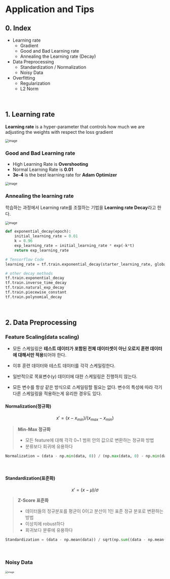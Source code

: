 # Application and Tips

## 0. Index

- Learning rate
  - Gradient
  - Good and Bad Learning rate
  - Annealing the Learning rate (Decay)
- Data Preprocessing
  - Standardization / Normalization
  - Noisy Data
- Overfitting
  - Regularization
  - L2 Norm

<br/>

## 1. Learning rate

**Learning rate** is a hyper-parameter that controls how much we are adjusting the weights with respect the loss gradient

<img src="https://user-images.githubusercontent.com/64063767/117673980-41d4ed80-b1e6-11eb-9fbf-a745f64c1682.png" alt="image" style="zoom: 67%;" />

### Good and Bad Learning rate

- High Learning Rate is **Overshooting**
- Normal Learning Rate is **0.01**
-  **3e-4** is the best learning rate for **Adam Optimizer**

<img src="https://user-images.githubusercontent.com/64063767/117675284-64b3d180-b1e7-11eb-81dd-19c8e264dda6.png" alt="image" style="zoom: 67%;" />

### Annealing the learning rate

학습하는 과정에서 Learning rate를 조절하는 기법을 **Learning rate Decay**라고 한다.

<img src="https://user-images.githubusercontent.com/64063767/118359549-e8dad000-b5be-11eb-8959-0577ff90582a.png" alt="image" style="zoom:67%;" />

```python
def exponential_decay(epoch):
    initial_learning_rate = 0.01
    k = 0.96
    exp_learning_rate = initial_learning_rate * exp(-k*t)
    return exp_learning_rate

# Tensorflow Code
learning_rate = tf.train.exponential_decay(starter_learning_rate, global_step, 1000, 0.96, staircase=True)

# other decay methods
tf.train.exponential_decay
tf.train.inverse_time_decay
tf.train.natural_exp_decay
tf.train.piecewise_constant
tf.train.polynomial_decay
```

<br/>

## 2. Data Preprocessing

### Feature Scaling(data scaling)

- 모든 스케일링은 **테스트 데이터가 포함된 전체 데이터셋이 아닌 오로지 훈련 데이터에 대해서만 적용**되어야 한다.
- 이후 훈련 데이터와 테스트 데이터를 각각 스케일링한다.

- 일반적으로 목표변수(y) 데이터에 대한 스케일링은 진행하지 않는다.
- 모든 변수를 항상 같은 방식으로 스케일링할 필요는 없다. 변수의 특성에 따라 각기 다른 스케일링을 적용하는게 유리한 경우도 있다.

#### Normalization(정규화)

$$
x' = (x-x_{min}) / (x_{max} - x_{min})
$$

> **Min-Max 정규화**
>
> - 모든 feature에 대해 각각 0~1 범위 안의 값으로 변환하는 정규화 방법
> - 분류보다 회귀에 유용하다

```python
Normalization = (data - np.min(data, 0)) / (np.max(data, 0) - np.min(data, 0))
```

<br/>

#### Standardization(표준화)

$$
x' = (x-\mu) / \sigma
$$



> **Z-Score 표준화**
>
> - 데이터들의 정규분포를 평균이 0이고 분산이 1인 표준 정규 분포로 변환하는 방법
> - 이상치에 robust하다
> - 회귀보다 분류에 유용하다

```python
Standardization = (data - np.mean(data)) / sqrt(np.sum((data - np.mean(data)) ** 2) / np.count(data))
```

<br/>

### Noisy Data

<img src="https://user-images.githubusercontent.com/64063767/118359463-913c6480-b5be-11eb-84b7-d4ba332cec7f.png" alt="image" style="zoom:50%;" />

